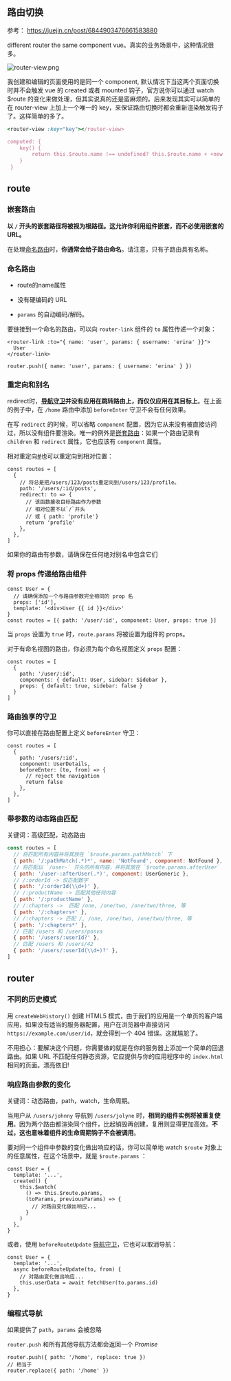 ## 路由切换
参考： https://juejin.cn/post/6844903476661583880  

different router the same component vue。真实的业务场景中，这种情况很多。

![router-view.png](https://p1-jj.byteimg.com/tos-cn-i-t2oaga2asx/gold-user-assets/2017/5/3/ed2de15673673276b00e205c042048e4~tplv-t2oaga2asx-zoom-in-crop-mark:3024:0:0:0.awebp)

我创建和编辑的页面使用的是同一个 component, 默认情况下当这两个页面切换时并不会触发 vue 的 created 或者 mounted 钩子，官方说你可以通过 watch $route 的变化来做处理，但其实说真的还是蛮麻烦的。后来发现其实可以简单的在 router-view 上加上一个唯一的 key，来保证路由切换时都会重新渲染触发钩子了。这样简单的多了。

```ruby
<router-view :key="key"></router-view>

computed: {
    key() {
        return this.$route.name !== undefined? this.$route.name + +new Date(): this.$route + +new Date()
    }
 }
```


## route

### 嵌套路由

**以 `/` 开头的嵌套路径将被视为根路径。这允许你利用组件嵌套，而不必使用嵌套的 URL。**

在处理[命名路由](https://router.vuejs.org/zh/guide/essentials/named-routes.html)时，**你通常会给子路由命名**。请注意，只有子路由具有名称。

### 命名路由

- route的name属性

- 没有硬编码的 URL
- `params` 的自动编码/解码。

要链接到一个命名的路由，可以向 `router-link` 组件的 `to` 属性传递一个对象：

```
<router-link :to="{ name: 'user', params: { username: 'erina' }}">
  User
</router-link>
```

```
router.push({ name: 'user', params: { username: 'erina' } })
```

### 重定向和别名

redirect时，**[导航守卫](https://router.vuejs.org/zh/guide/advanced/navigation-guards.html)并没有应用在跳转路由上，而仅仅应用在其目标上**。在上面的例子中，在 `/home` 路由中添加 `beforeEnter` 守卫不会有任何效果。

在写 `redirect` 的时候，可以省略 `component` 配置，因为它从来没有被直接访问过，所以没有组件要渲染。唯一的例外是[嵌套路由](https://router.vuejs.org/zh/guide/essentials/nested-routes.html)：如果一个路由记录有 `children` 和 `redirect` 属性，它也应该有 `component` 属性。

相对重定向[#](https://router.vuejs.org/zh/guide/essentials/redirect-and-alias.html#相对重定向)也可以重定向到相对位置：

```
const routes = [
  {
    // 将总是把/users/123/posts重定向到/users/123/profile。
    path: '/users/:id/posts',
    redirect: to => {
      // 该函数接收目标路由作为参数
      // 相对位置不以`/`开头
      // 或 { path: 'profile'}
      return 'profile'
    },
  },
]
```

如果你的路由有参数，请确保在任何绝对别名中包含它们

### 将 props 传递给路由组件

```
const User = {
  // 请确保添加一个与路由参数完全相同的 prop 名
  props: ['id'],
  template: '<div>User {{ id }}</div>'
}
const routes = [{ path: '/user/:id', component: User, props: true }]
```

当 `props` 设置为 `true` 时，`route.params` 将被设置为组件的 props。

对于有命名视图的路由，你必须为每个命名视图定义 `props` 配置：

```
const routes = [
  {
    path: '/user/:id',
    components: { default: User, sidebar: Sidebar },
    props: { default: true, sidebar: false }
  }
]
```

### 路由独享的守卫

你可以直接在路由配置上定义 `beforeEnter` 守卫：

```
const routes = [
  {
    path: '/users/:id',
    component: UserDetails,
    beforeEnter: (to, from) => {
      // reject the navigation
      return false
    },
  },
]
```

### 带参数的动态路由匹配

关键词：高级匹配，动态路由

```js
const routes = [
  // 将匹配所有内容并将其放在 `$route.params.pathMatch` 下
  { path: '/:pathMatch(.*)*', name: 'NotFound', component: NotFound },
  // 将匹配以 `/user-` 开头的所有内容，并将其放在 `$route.params.afterUser` 下
  { path: '/user-:afterUser(.*)', component: UserGeneric },
  // /:orderId -> 仅匹配数字
  { path: '/:orderId(\\d+)' },
  // /:productName -> 匹配其他任何内容
  { path: '/:productName' },
  // /:chapters ->  匹配 /one, /one/two, /one/two/three, 等
  { path: '/:chapters+' },
  // /:chapters -> 匹配 /, /one, /one/two, /one/two/three, 等
  { path: '/:chapters*' },
  // 匹配 /users 和 /users/posva
  { path: '/users/:userId?' },
  // 匹配 /users 和 /users/42
  { path: '/users/:userId(\\d+)?' },
]
```

## router

### 不同的历史模式

用 `createWebHistory()` 创建 HTML5 模式，由于我们的应用是一个单页的客户端应用，如果没有适当的服务器配置，用户在浏览器中直接访问 `https://example.com/user/id`，就会得到一个 404 错误。这就尴尬了。

不用担心：要解决这个问题，你需要做的就是在你的服务器上添加一个简单的回退路由。如果 URL 不匹配任何静态资源，它应提供与你的应用程序中的 `index.html` 相同的页面。漂亮依旧!

### 响应路由参数的变化

关键词：动态路由，path，watch，生命周期。

当用户从 `/users/johnny` 导航到 `/users/jolyne` 时，**相同的组件实例将被重复使用**。因为两个路由都渲染同个组件，比起销毁再创建，复用则显得更加高效。**不过，这也意味着组件的生命周期钩子不会被调用**。

要对同一个组件中参数的变化做出响应的话，你可以简单地 watch `$route` 对象上的任意属性，在这个场景中，就是 `$route.params` ：

```
const User = {
  template: '...',
  created() {
    this.$watch(
      () => this.$route.params,
      (toParams, previousParams) => {
        // 对路由变化做出响应...
      }
    )
  },
}
```

或者，使用 `beforeRouteUpdate` [导航守卫](https://router.vuejs.org/zh/guide/advanced/navigation-guards.html)，它也可以取消导航：

```
const User = {
  template: '...',
  async beforeRouteUpdate(to, from) {
    // 对路由变化做出响应...
    this.userData = await fetchUser(to.params.id)
  },
}
```

### 编程式导航

如果提供了 `path`，`params` 会被忽略

`router.push` 和所有其他导航方法都会返回一个 *Promise*

```
router.push({ path: '/home', replace: true })
// 相当于
router.replace({ path: '/home' })
```
